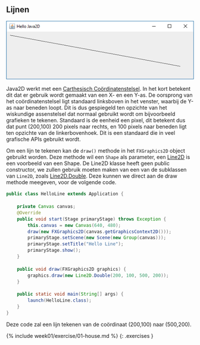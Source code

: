 ## Lijnen

![line](images/week01/line.png)

Java2D werkt met een [Carthesisch Coördinatenstelsel](https://nl.wikipedia.org/wiki/Cartesisch_coördinatenstelsel). In het kort betekent dit dat er gebruik wordt gemaakt van een X- en een Y-as. De oorsprong van het coördinatenstelsel ligt standaard linksboven in het venster, waarbij de Y-as naar beneden loopt. Dit is dus gespiegeld ten opzichte van het wiskundige assenstelsel dat normaal gebruikt wordt om bijvoorbeeld grafieken te tekenen. Standaard is de eenheid een pixel, dit betekent dus dat punt (200,100) 200 pixels naar rechts, en 100 pixels naar beneden ligt ten opzichte van de linkerbovenhoek. Dit is een standaard die in veel grafische APIs gebruikt wordt.

Om een lijn te tekenen kan de `draw()` methode in het `FXGraphics2D` object gebruikt worden. Deze methode wil een `Shape` als parameter, een [Line2D](https://docs.oracle.com/javase/8/docs/api/java/awt/geom/Line2D.html) is een voorbeeld van een Shape. De Line2D klasse heeft geen public constructor, we zullen gebruik moeten maken van een van de subklassen van `Line2D`, zoals [Line2D.Double](https://docs.oracle.com/javase/8/docs/api/java/awt/geom/Line2D.Double.html). Deze kunnen we direct aan de draw methode meegeven, voor de volgende code.

```java
public class HelloLine extends Application {

    private Canvas canvas;
    @Override
    public void start(Stage primaryStage) throws Exception {
        this.canvas = new Canvas(640, 480);
        draw(new FXGraphics2D(canvas.getGraphicsContext2D()));
        primaryStage.setScene(new Scene(new Group(canvas)));
        primaryStage.setTitle("Hello Line");
        primaryStage.show();
    }

    public void draw(FXGraphics2D graphics) {
        graphics.draw(new Line2D.Double(200, 100, 500, 200));
    }

    public static void main(String[] args) {
        launch(HelloLine.class);
    }
}
```

Deze code zal een lijn tekenen van de coördinaat (200,100) naar (500,200).

{% include week01/exercise/01-house.md %}
{: .exercises }
